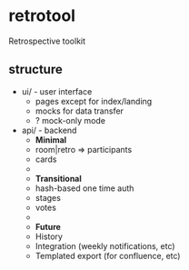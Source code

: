 # retrotool
Retrospective toolkit


## structure

- ui/ - user interface
    - pages except for index/landing
    - mocks for data transfer
    - ? mock-only mode
- api/ - backend
    - **Minimal**
    - room|retro => participants 
    - cards
    - 
    - **Transitional**
    - hash-based one time auth
    - stages
    - votes
    - 
    - **Future**
    - History
    - Integration (weekly notifications, etc)
    - Templated export (for confluence, etc)
